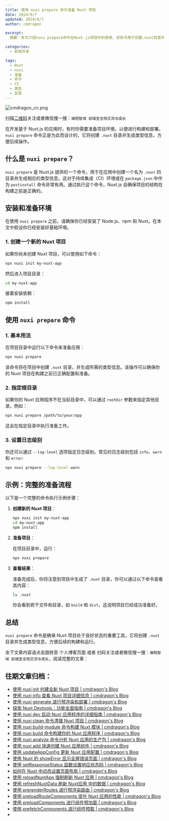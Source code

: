 ```yaml
---
title: 使用 nuxi prepare 命令准备 Nuxt 项目
date: 2024/9/7
updated: 2024/9/7
author: cmdragon

excerpt:
  摘要：本文介绍nuxi prepare命令在Nuxt.js项目中的使用，该命令用于创建.nuxt目录并生成类型信息，以便于构建和部署。文章涵盖了命令的基本用法、指定根目录、设置日志级别及一个完整的准备流程示例。

categories:
  - 前端开发

tags:
  - Nuxt
  - nuxi
  - 准备
  - 命令
  - CI
  - 类型
  - 目录
---
```



<img src="https://static.cmdragon.cn/blog/images/cmdragon_cn.png" title="cmdragon_cn.png" alt="cmdragon_cn.png"/>


扫描[二维码](https://static.cmdragon.cn/blog/images/cmdragon_cn.png)关注或者微信搜一搜：`编程智域 前端至全栈交流与成长`

在开发基于 Nuxt.js 的应用时，有时你需要准备项目环境，以便进行构建和部署。`nuxi prepare`
命令正是为此而设计的，它将创建 `.nuxt` 目录并生成类型信息，方便后续操作。

## 什么是 `nuxi prepare`？

`nuxi prepare` 是 Nuxt.js 提供的一个命令，用于在应用中创建一个名为 `.nuxt`
的目录并生成相应的类型信息。这对于持续集成（CI）环境或在 `package.json` 中作为 `postinstall` 命令非常有用。通过执行这个命令，Nuxt.js
会确保项目的结构在构建之前是正确的。

## 安装和准备环境

在使用 `nuxi prepare` 之前，请确保你已经安装了 Node.js、npm 和 Nuxt。在本文中假设你已经安装好基础环境。

### 1. 创建一个新的 Nuxt 项目

如果你尚未创建 Nuxt 项目，可以使用如下命令：

```bash
npx nuxi init my-nuxt-app
```

然后进入项目目录：

```bash
cd my-nuxt-app
```

接着安装依赖：

```bash
npm install
```

## 使用 `nuxi prepare` 命令

### 1. 基本用法

在项目目录中运行以下命令来准备应用：

```bash
npx nuxi prepare
```

该命令将在项目中创建 `.nuxt` 目录，并生成所需的类型信息。该操作可以确保你的 Nuxt 项目在构建之前已正确配置和准备。

### 2. 指定根目录

如果你的 Nuxt 应用程序不在当前目录中，可以通过 `rootDir` 参数来指定其他目录。例如：

```bash
npx nuxi prepare /path/to/your/app
```

这会在指定目录中执行准备工作。

### 3. 设置日志级别

你还可以通过 `--log-level` 选项指定日志级别。常见的日志级别包括 `info`、`warn` 和 `error`:

```bash
npx nuxi prepare --log-level warn
```

## 示例：完整的准备流程

以下是一个完整的命令执行示例步骤：

1. **创建新的 Nuxt 项目**：

   ```bash
   npx nuxi init my-nuxt-app
   cd my-nuxt-app
   npm install
   ```

2. **准备项目**：

   在项目目录中，运行：

   ```bash
   npx nuxi prepare
   ```

3. **查看结果**：

   准备完成后，你将注意到项目中生成了 `.nuxt` 目录，你可以通过以下命令查看其内容：

   ```bash
   ls .nuxt
   ```

   你会看到若干文件和目录，如 `build` 和 `dist`，这说明项目已经成功准备好。

## 总结

`nuxi prepare` 命令是确保 Nuxt 项目处于良好状态的重要工具，它将创建 `.nuxt` 目录并生成类型信息，方便后续的构建和运行。

余下文章内容请点击跳转至 个人博客页面 或者 扫码关注或者微信搜一搜：`编程智域 前端至全栈交流与成长`，阅读完整的文章：

## 往期文章归档：

- [使用 nuxi init 创建全新 Nuxt 项目 | cmdragon's Blog](https://blog.cmdragon.cn/posts/25142fd0f7a7/)
- [使用 nuxi info 查看 Nuxt 项目详细信息 | cmdragon's Blog](https://blog.cmdragon.cn/posts/15f6f5b42fd0/)
- [使用 nuxi generate 进行预渲染和部署 | cmdragon's Blog](https://blog.cmdragon.cn/posts/ab02ca20e749/)
- [探索 Nuxt Devtools：功能全面指南 | cmdragon's Blog](https://blog.cmdragon.cn/posts/79fd8b17a254/)
- [使用 nuxi dev 启动 Nuxt 应用程序的详细指南 | cmdragon's Blog](https://blog.cmdragon.cn/posts/ef880861a974/)
- [使用 nuxi clean 命令清理 Nuxt 项目 | cmdragon's Blog](https://blog.cmdragon.cn/posts/e55433e2a415/)
- [使用 nuxi build-module 命令构建 Nuxt 模块 | cmdragon's Blog](https://blog.cmdragon.cn/posts/a9b4b6527399/)
- [使用 nuxi build 命令构建你的 Nuxt 应用程序 | cmdragon's Blog](https://blog.cmdragon.cn/posts/8d1953ced73e/)
- [使用 nuxi analyze 命令分析 Nuxt 应用的生产包 | cmdragon's Blog](https://blog.cmdragon.cn/posts/33e644a829be/)
- [使用 nuxi add 快速创建 Nuxt 应用组件 | cmdragon's Blog](https://blog.cmdragon.cn/posts/52ca85d04329/)
- [使用 updateAppConfig 更新 Nuxt 应用配置 | cmdragon's Blog](https://blog.cmdragon.cn/posts/17068dabc456/)
- [使用 Nuxt 的 showError 显示全屏错误页面 | cmdragon's Blog](https://blog.cmdragon.cn/posts/4f44ac49742b/)
- [使用 setResponseStatus 函数设置响应状态码 | cmdragon's Blog](https://blog.cmdragon.cn/posts/0e3e22c2447a/)
- [如何在 Nuxt 中动态设置页面布局 | cmdragon's Blog](https://blog.cmdragon.cn/posts/6168aad26848/)
- [使用 reloadNuxtApp 强制刷新 Nuxt 应用 | cmdragon's Blog](https://blog.cmdragon.cn/posts/c2c24219f5c0/)
- [使用 refreshNuxtData 刷新 Nuxt应用 中的数据 | cmdragon's Blog](https://blog.cmdragon.cn/posts/7696049934fb/)
- [使用 prerenderRoutes 进行预渲染路由 | cmdragon's Blog](https://blog.cmdragon.cn/posts/b28890e5d54d/)
- [使用 preloadRouteComponents 提升 Nuxt 应用的性能 | cmdragon's Blog](https://blog.cmdragon.cn/posts/851697425a66/)
- [使用 preloadComponents 进行组件预加载 | cmdragon's Blog](https://blog.cmdragon.cn/posts/6f58e9a6735b/)
- [使用 prefetchComponents 进行组件预取 | cmdragon's Blog](https://blog.cmdragon.cn/posts/a73257bce752/)
-

